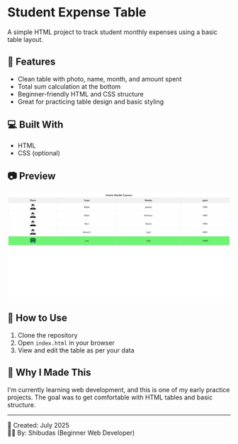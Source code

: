 # Student Expense Table

A simple HTML project to track student monthly expenses using a basic table layout.

## 📌 Features
- Clean table with photo, name, month, and amount spent
- Total sum calculation at the bottom
- Beginner-friendly HTML and CSS structure
- Great for practicing table design and basic styling

## 💻 Built With
- HTML
- CSS (optional)

## 📷 Preview
![screenshot](preview.png)

## 📁 How to Use
1. Clone the repository
2. Open `index.html` in your browser
3. View and edit the table as per your data

## 🧠 Why I Made This
I'm currently learning web development, and this is one of my early practice projects. The goal was to get comfortable with HTML tables and basic structure.

---

📅 Created: July 2025  
👨‍🎓 By: Shibudas (Beginner Web Developer)
